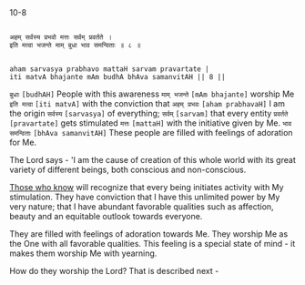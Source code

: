 ## <a name='_8'></a>
10-8


```shloka-sa

अहम् सर्वस्य प्रभवो मत्तः सर्वम् प्रवर्तते ।
इति मत्वा भजन्ते माम् बुधा भाव समन्विताः ॥ ८ ॥

```
```shloka-sa-hk

aham sarvasya prabhavo mattaH sarvam pravartate |
iti matvA bhajante mAm budhA bhAva samanvitAH || 8 ||

```
`बुधाः` `[budhAH]` People with this awareness `माम् भजन्ते` `[mAm bhajante]` worship Me `इति मत्वा` `[iti matvA]` with the conviction that `अहम् प्रभवः` `[aham prabhavaH]` I am the origin `सर्वस्य` `[sarvasya]` of everything; `सर्वम्` `[sarvam]` that every entity `प्रवर्तते` `[pravartate]` gets stimulated `मत्तः` `[mattaH]` with the initiative given by Me. `भाव समन्विताः` `[bhAva samanvitAH]` These people are filled with feelings of adoration for Me.

The Lord says - 'I am the cause of creation of this whole world with its great variety of different beings, both conscious and non-conscious. 

[Those who know](jnAnI)
 will recognize that every being initiates activity with My stimulation. They have conviction that I have this unlimited power by My very nature; that I have abundant favorable qualities such as affection, beauty and an equitable outlook towards everyone. 

They are filled with feelings of adoration towards Me. They worship Me as the One with all favorable qualities. This feeling is a special state of mind - it makes them worship Me with yearning.

How do they worship the Lord? That is described next -


